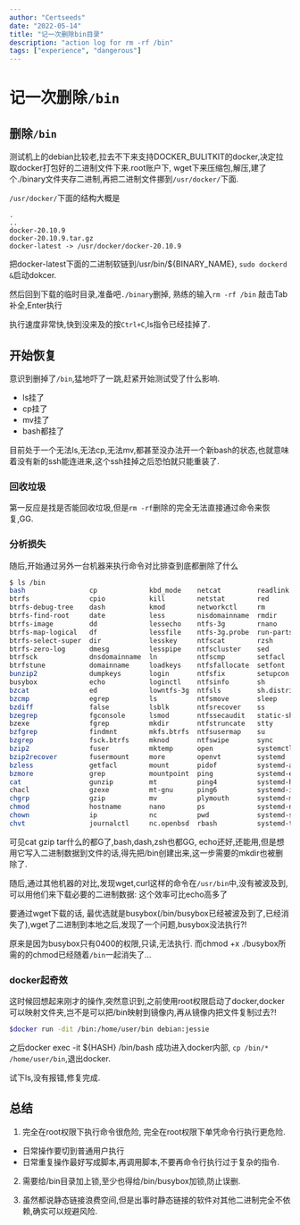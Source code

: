 ```yaml
---
author: "Certseeds"
date: "2022-05-14"
title: "记一次删除bin目录"
description: "action log for rm -rf /bin"
tags: ["experience", "dangerous"]
---
```


# 记一次删除`/bin`

## 删除`/bin`

测试机上的debian比较老,拉去不下来支持DOCKER_BULITKIT的docker,决定拉取docker打包好的二进制文件下来.root账户下, wget下来压缩包,解压,建了个./binary文件夹存二进制,再把二进制文件挪到`/usr/docker/`下面.

`/usr/docker/`下面的结构大概是

``` tree
.
..
docker-20.10.9
docker-20.10.9.tar.gz
docker-latest -> /usr/docker/docker-20.10.9
```

把docker-latest下面的二进制软链到/usr/bin/${BINARY_NAME}, `sudo dockerd &`启动dokcer.

然后回到下载的临时目录,准备吧`./binary`删掉, 熟练的输入`rm -rf /bin` 敲击Tab补全,Enter执行

执行速度非常快,快到没来及的按`Ctrl+C`,ls指令已经挂掉了.

## 开始恢复

意识到删掉了`/bin`,猛地吓了一跳,赶紧开始测试受了什么影响.

+ ls挂了
+ cp挂了
+ mv挂了
+ bash都挂了

目前处于一个无法ls,无法cp,无法mv,都甚至没办法开一个新bash的状态,也就意味着没有新的ssh能连进来,这个ssh挂掉之后恐怕就只能重装了.

### 回收垃圾

第一反应是找是否能回收垃圾,但是`rm -rf`删除的完全无法直接通过命令来恢复,GG.

### 分析损失

随后,开始通过另外一台机器来执行命令对比排查到底都删除了什么

``` bash
$ ls /bin
bash                cp             kbd_mode    netcat         readlink                  systemd-tty-ask-password-agent
btrfs               cpio           kill        netstat        red                       tar
btrfs-debug-tree    dash           kmod        networkctl     rm                        tempfile
btrfs-find-root     date           less        nisdomainname  rmdir                     touch
btrfs-image         dd             lessecho    ntfs-3g        rnano                     true
btrfs-map-logical   df             lessfile    ntfs-3g.probe  run-parts                 udevadm
btrfs-select-super  dir            lesskey     ntfscat        rzsh                      ulockmgr_server
btrfs-zero-log      dmesg          lesspipe    ntfscluster    sed                       umount
btrfsck             dnsdomainname  ln          ntfscmp        setfacl                   uname
btrfstune           domainname     loadkeys    ntfsfallocate  setfont                   uncompress
bunzip2             dumpkeys       login       ntfsfix        setupcon                  unicode_start
busybox             echo           loginctl    ntfsinfo       sh                        vdir
bzcat               ed             lowntfs-3g  ntfsls         sh.distrib                wdctl
bzcmp               egrep          ls          ntfsmove       sleep                     which
bzdiff              false          lsblk       ntfsrecover    ss                        whiptail
bzegrep             fgconsole      lsmod       ntfssecaudit   static-sh                 wslpath
bzexe               fgrep          mkdir       ntfstruncate   stty                      ypdomainname
bzfgrep             findmnt        mkfs.btrfs  ntfsusermap    su                        zcat
bzgrep              fsck.btrfs     mknod       ntfswipe       sync                      zcmp
bzip2               fuser          mktemp      open           systemctl                 zdiff
bzip2recover        fusermount     more        openvt         systemd                   zegrep
bzless              getfacl        mount       pidof          systemd-ask-password      zfgrep
bzmore              grep           mountpoint  ping           systemd-escape            zforce
cat                 gunzip         mt          ping4          systemd-hwdb              zgrep
chacl               gzexe          mt-gnu      ping6          systemd-inhibit           zless
chgrp               gzip           mv          plymouth       systemd-machine-id-setup  zmore
chmod               hostname       nano        ps             systemd-notify            znew
chown               ip             nc          pwd            systemd-sysusers          zsh
chvt                journalctl     nc.openbsd  rbash          systemd-tmpfiles          zsh5
```

可见cat gzip tar什么的都G了,bash,dash,zsh也都GG, echo还好,还能用,但是想用它写入二进制数据到文件的话,得先把/bin创建出来,这一步需要的mkdir也被删除了.

随后,通过其他机器的对比,发现wget,curl这样的命令在`/usr/bin`中,没有被波及到, 可以用他们来下载必要的二进制数据: 这个效率可比echo高多了

要通过wget下载的话, 最优选就是busybox(/bin/busybox已经被波及到了,已经消失了),wget了二进制到本地之后,发现了一个问题,busybox没法执行?!

原来是因为busybox只有0400的权限,只读,无法执行. 而chmod +x ./busybox所需的的chmod已经随着`/bin`一起消失了...

### docker起奇效

这时候回想起来刚才的操作,突然意识到,之前使用root权限启动了docker,docker可以映射文件夹,岂不是可以把/bin映射到镜像内,再从镜像内把文件复制过去?!

``` bash
$docker run -dit /bin:/home/user/bin debian:jessie
```

之后docker exec -it ${HASH} /bin/bash 成功进入docker内部, `cp /bin/* /home/user/bin`,退出docker.

试下ls,没有报错,修复完成.

## 总结

1. 完全在root权限下执行命令很危险, 完全在root权限下单凭命令行执行更危险.
  + 日常操作要切到普通用户执行
  + 日常重复操作最好写成脚本,再调用脚本,不要再命令行执行过于复杂的指令.

2. 需要给/bin目录加上锁,至少也得给/bin/busybox加锁,防止误删.

3. 虽然都说静态链接浪费空间,但是出事时静态链接的软件对其他二进制完全不依赖,确实可以规避风险.